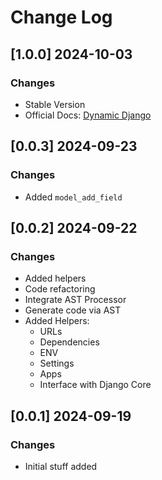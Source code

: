 # Change Log

## [1.0.0] 2024-10-03
### Changes

- Stable Version
- Official Docs: [Dynamic Django](https://app-generator.dev/docs/developer-tools/dynamic-django/index.html)

## [0.0.3] 2024-09-23
### Changes

- Added `model_add_field`

## [0.0.2] 2024-09-22
### Changes

- Added helpers
- Code refactoring
- Integrate AST Processor
- Generate code via AST
- Added Helpers:
  - URLs
  - Dependencies
  - ENV
  - Settings 
  - Apps
  - Interface with Django Core 

## [0.0.1] 2024-09-19
### Changes

- Initial stuff added

